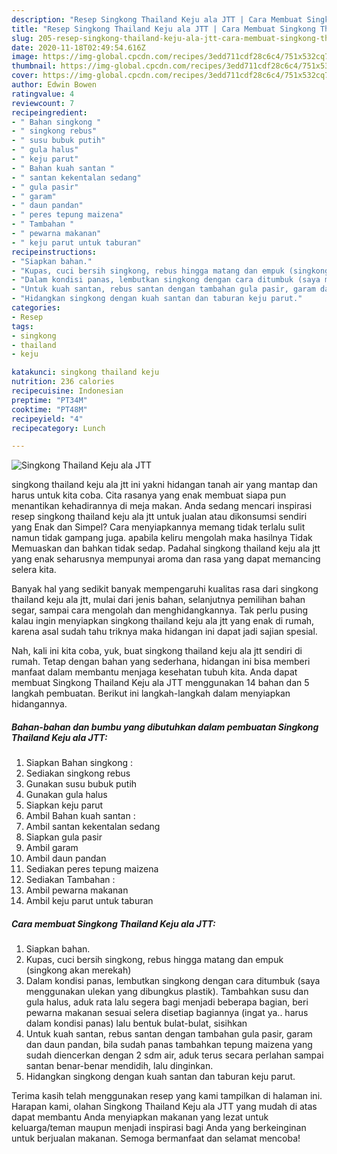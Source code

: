 ```yaml
---
description: "Resep Singkong Thailand Keju ala JTT | Cara Membuat Singkong Thailand Keju ala JTT Yang Mudah Dan Praktis"
title: "Resep Singkong Thailand Keju ala JTT | Cara Membuat Singkong Thailand Keju ala JTT Yang Mudah Dan Praktis"
slug: 205-resep-singkong-thailand-keju-ala-jtt-cara-membuat-singkong-thailand-keju-ala-jtt-yang-mudah-dan-praktis
date: 2020-11-18T02:49:54.616Z
image: https://img-global.cpcdn.com/recipes/3edd711cdf28c6c4/751x532cq70/singkong-thailand-keju-ala-jtt-foto-resep-utama.jpg
thumbnail: https://img-global.cpcdn.com/recipes/3edd711cdf28c6c4/751x532cq70/singkong-thailand-keju-ala-jtt-foto-resep-utama.jpg
cover: https://img-global.cpcdn.com/recipes/3edd711cdf28c6c4/751x532cq70/singkong-thailand-keju-ala-jtt-foto-resep-utama.jpg
author: Edwin Bowen
ratingvalue: 4
reviewcount: 7
recipeingredient:
- " Bahan singkong "
- " singkong rebus"
- " susu bubuk putih"
- " gula halus"
- " keju parut"
- " Bahan kuah santan "
- " santan kekentalan sedang"
- " gula pasir"
- " garam"
- " daun pandan"
- " peres tepung maizena"
- " Tambahan "
- " pewarna makanan"
- " keju parut untuk taburan"
recipeinstructions:
- "Siapkan bahan."
- "Kupas, cuci bersih singkong, rebus hingga matang dan empuk (singkong akan merekah)"
- "Dalam kondisi panas, lembutkan singkong dengan cara ditumbuk (saya menggunakan ulekan yang dibungkus plastik). Tambahkan susu dan gula halus, aduk rata lalu segera bagi menjadi beberapa bagian, beri pewarna makanan sesuai selera disetiap bagiannya (ingat ya.. harus dalam kondisi panas) lalu bentuk bulat-bulat, sisihkan"
- "Untuk kuah santan, rebus santan dengan tambahan gula pasir, garam dan daun pandan, bila sudah panas tambahkan tepung maizena yang sudah diencerkan dengan 2 sdm air, aduk terus secara perlahan sampai santan benar-benar mendidih, lalu dinginkan."
- "Hidangkan singkong dengan kuah santan dan taburan keju parut."
categories:
- Resep
tags:
- singkong
- thailand
- keju

katakunci: singkong thailand keju 
nutrition: 236 calories
recipecuisine: Indonesian
preptime: "PT34M"
cooktime: "PT48M"
recipeyield: "4"
recipecategory: Lunch

---
```



![Singkong Thailand Keju ala JTT](https://img-global.cpcdn.com/recipes/3edd711cdf28c6c4/751x532cq70/singkong-thailand-keju-ala-jtt-foto-resep-utama.jpg)


singkong thailand keju ala jtt ini yakni hidangan tanah air yang mantap dan harus untuk kita coba. Cita rasanya yang enak membuat siapa pun menantikan kehadirannya di meja makan.
Anda sedang mencari inspirasi resep singkong thailand keju ala jtt untuk jualan atau dikonsumsi sendiri yang Enak dan Simpel? Cara menyiapkannya memang tidak terlalu sulit namun tidak gampang juga. apabila keliru mengolah maka hasilnya Tidak Memuaskan dan bahkan tidak sedap. Padahal singkong thailand keju ala jtt yang enak seharusnya mempunyai aroma dan rasa yang dapat memancing selera kita.

Banyak hal yang sedikit banyak mempengaruhi kualitas rasa dari singkong thailand keju ala jtt, mulai dari jenis bahan, selanjutnya pemilihan bahan segar, sampai cara mengolah dan menghidangkannya. Tak perlu pusing kalau ingin menyiapkan singkong thailand keju ala jtt yang enak di rumah, karena asal sudah tahu triknya maka hidangan ini dapat jadi sajian spesial.




Nah, kali ini kita coba, yuk, buat singkong thailand keju ala jtt sendiri di rumah. Tetap dengan bahan yang sederhana, hidangan ini bisa memberi manfaat dalam membantu menjaga kesehatan tubuh kita. Anda dapat membuat Singkong Thailand Keju ala JTT menggunakan 14 bahan dan 5 langkah pembuatan. Berikut ini langkah-langkah dalam menyiapkan hidangannya.

<!--inarticleads1-->

##### Bahan-bahan dan bumbu yang dibutuhkan dalam pembuatan Singkong Thailand Keju ala JTT:

1. Siapkan  Bahan singkong :
1. Sediakan  singkong rebus
1. Gunakan  susu bubuk putih
1. Gunakan  gula halus
1. Siapkan  keju parut
1. Ambil  Bahan kuah santan :
1. Ambil  santan kekentalan sedang
1. Siapkan  gula pasir
1. Ambil  garam
1. Ambil  daun pandan
1. Sediakan  peres tepung maizena
1. Sediakan  Tambahan :
1. Ambil  pewarna makanan
1. Ambil  keju parut untuk taburan




<!--inarticleads2-->

##### Cara membuat Singkong Thailand Keju ala JTT:

1. Siapkan bahan.
1. Kupas, cuci bersih singkong, rebus hingga matang dan empuk (singkong akan merekah)
1. Dalam kondisi panas, lembutkan singkong dengan cara ditumbuk (saya menggunakan ulekan yang dibungkus plastik). Tambahkan susu dan gula halus, aduk rata lalu segera bagi menjadi beberapa bagian, beri pewarna makanan sesuai selera disetiap bagiannya (ingat ya.. harus dalam kondisi panas) lalu bentuk bulat-bulat, sisihkan
1. Untuk kuah santan, rebus santan dengan tambahan gula pasir, garam dan daun pandan, bila sudah panas tambahkan tepung maizena yang sudah diencerkan dengan 2 sdm air, aduk terus secara perlahan sampai santan benar-benar mendidih, lalu dinginkan.
1. Hidangkan singkong dengan kuah santan dan taburan keju parut.




Terima kasih telah menggunakan resep yang kami tampilkan di halaman ini. Harapan kami, olahan Singkong Thailand Keju ala JTT yang mudah di atas dapat membantu Anda menyiapkan makanan yang lezat untuk keluarga/teman maupun menjadi inspirasi bagi Anda yang berkeinginan untuk berjualan makanan. Semoga bermanfaat dan selamat mencoba!
